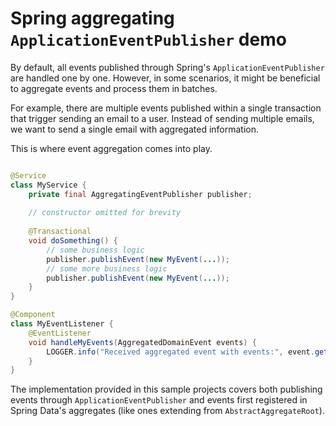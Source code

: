 # Spring aggregating `ApplicationEventPublisher` demo

By default, all events published through Spring's `ApplicationEventPublisher` are handled one by one. 
However, in some scenarios, it might be beneficial to aggregate events and process them in batches. 

For example, there are multiple events published within a single transaction that trigger sending an email to a user.
Instead of sending multiple emails, we want to send a single email with aggregated information.

This is where event aggregation comes into play.

```java

@Service
class MyService {
    private final AggregatingEventPublisher publisher;
    
    // constructor omitted for brevity
    
    @Transactional
    void doSomething() {
        // some business logic
        publisher.publishEvent(new MyEvent(...));
        // some more business logic
        publisher.publishEvent(new MyEvent(...));
    }
}

@Component
class MyEventListener {
    @EventListener
    void handleMyEvents(AggregatedDomainEvent events) {
        LOGGER.info("Received aggregated event with events:", event.getEvents());
    }
}
```

The implementation provided in this sample projects covers both publishing events through `ApplicationEventPublisher` and events first registered in Spring Data's aggregates (like ones extending from `AbstractAggregateRoot`). 